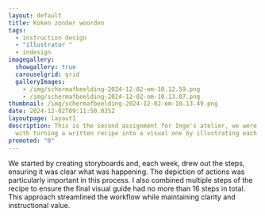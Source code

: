 ```yaml
---
layout: default
title: Koken zonder woorden
tags:
  - instruction design
  - "illustrator "
  - indesign
imagegallery:
  showgallery: true
  carouselgrid: grid
  galleryImages:
    - /img/scherm­afbeelding-2024-12-02-om-10.12.59.png
    - /img/scherm­afbeelding-2024-12-02-om-10.13.07.png
thumbnail: /img/scherm­afbeelding-2024-12-02-om-10.13.49.png
date: 2024-12-02T09:11:50.035Z
layoutpage: layout1
description: This is the second assignment for Inge's atelier, we were tasked
  with turning a written recipe into a visual one by illustrating each step.
promoted: "0"
---
```

We started by creating storyboards and, each week, drew out the steps, ensuring it was clear what was happening. The depiction of actions was particularly important in this process. I also combined multiple steps of the recipe to ensure the final visual guide had no more than 16 steps in total. This approach streamlined the workflow while maintaining clarity and instructional value.